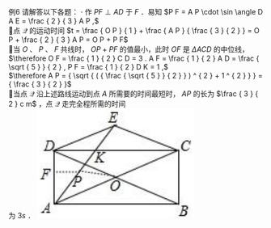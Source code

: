 例6 请解答以下各题：
$\cdot$ 作 $P F \perp A D$ 于 $F$ ．易知 $P F = A P \cdot \sin \angle D A E = \frac { 2 } { 3 } A P ,$   
点 $\mathcal { Q }$ 的运动时间 $t = \frac { O P } { 1 } + \frac { A P } { \frac { 3 } { 2 } } = O P + \frac { 2 } { 3 } A P = O P + P F$   
当 $O$ 、 $P$ 、 $F$ 共线时， $O P + P F$ 的值最小，此时 $O F$ 是 $\Delta A C D$ 的中位线，  
$\therefore O F = \frac { 1 } { 2 } C D = 3 . A F = \frac { 1 } { 2 } A D = \frac { \sqrt { 5 } } { 2 } , P F = \frac { 1 } { 2 } D K = 1 ,$   
$\therefore A P = { \sqrt { ( { \frac { \sqrt { 5 } } { 2 } } ) ^ { 2 } + 1 ^ { 2 } } } = { \frac { 3 } { 2 } }$   
当点 $\mathcal { Q }$ 沿上述路线运动到点 $A$ 所需要的时间最短时， $A P$ 的长为 $\frac { 3 } { 2 } c m$ ，点 $\mathcal { Q }$ 走完全程所需的时间  
为 $3 s$ ．
![](<../../qs_image_DB/专题2-5_最值模型之阿氏圆与胡不归（解析版）/a11cf308f16379cef54d22f404cd2db4067c2e639349e4e5a67f716281cbdbad.jpg>)
